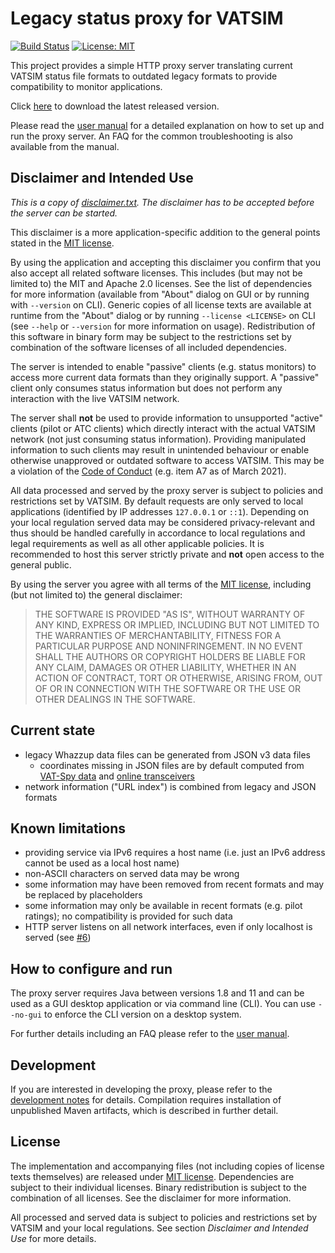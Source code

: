 # Legacy status proxy for VATSIM

[![Build Status](https://app.travis-ci.com/dneuge/legacy-status-proxy-vatsim.svg?branch=master)](https://app.travis-ci.com/dneuge/legacy-status-proxy-vatsim)
[![License: MIT](https://img.shields.io/badge/license-MIT-blue.svg)](LICENSE.md)

This project provides a simple HTTP proxy server translating current VATSIM status file formats to outdated legacy formats to provide compatibility to monitor applications.

Click [here](https://github.com/dneuge/legacy-status-proxy-vatsim/releases/latest/download/legacy-status-proxy-vatsim.jar) to download the latest released version.

Please read the [user manual](docs/manual.md) for a detailed explanation on how to set up and run the proxy server. An FAQ for the common troubleshooting is also available from the manual.

## Disclaimer and Intended Use

*This is a copy of [disclaimer.txt](src/main/resources/de/energiequant/vatsim/compatibility/legacyproxy/disclaimer.txt). The disclaimer has to be accepted before the server can be started.*

This disclaimer is a more application-specific addition to the general points stated in the [MIT license](LICENSE.md).

By using the application and accepting this disclaimer you confirm that you also accept all related software licenses. This includes (but may not be limited to) the MIT and Apache 2.0 licenses. See the list of dependencies for more information (available from "About" dialog on GUI or by running with `--version` on CLI). Generic copies of all license texts are available at runtime from the "About" dialog or by running `--license <LICENSE>` on CLI (see `--help` or `--version` for more information on usage). Redistribution of this software in binary form may be subject to the restrictions set by combination of the software licenses of all included dependencies.

The server is intended to enable "passive" clients (e.g. status monitors) to access more current data formats than they originally support. A "passive" client only consumes status information but does not perform any interaction with the live VATSIM network.

The server shall **not** be used to provide information to unsupported "active" clients (pilot or ATC clients) which directly interact with the actual VATSIM network (not just consuming status information). Providing manipulated information to such clients may result in unintended behaviour or enable otherwise unapproved or outdated software to access VATSIM. This may be a violation of the [Code of Conduct](https://www.vatsim.net/documents/code-of-conduct) (e.g. item A7 as of March 2021).

All data processed and served by the proxy server is subject to policies and restrictions set by VATSIM. By default requests are only served to local applications (identified by IP addresses `127.0.0.1` or `::1`). Depending on your local regulation served data may be considered privacy-relevant and thus should be handled carefully in accordance to local regulations and legal requirements as well as all other applicable policies. It is recommended to host this server strictly private and **not** open access to the general public.

By using the server you agree with all terms of the [MIT license](LICENSE.md), including (but not limited to) the general disclaimer:

> THE SOFTWARE IS PROVIDED "AS IS", WITHOUT WARRANTY OF ANY KIND, EXPRESS OR
> IMPLIED, INCLUDING BUT NOT LIMITED TO THE WARRANTIES OF MERCHANTABILITY,
> FITNESS FOR A PARTICULAR PURPOSE AND NONINFRINGEMENT. IN NO EVENT SHALL THE
> AUTHORS OR COPYRIGHT HOLDERS BE LIABLE FOR ANY CLAIM, DAMAGES OR OTHER
> LIABILITY, WHETHER IN AN ACTION OF CONTRACT, TORT OR OTHERWISE, ARISING FROM,
> OUT OF OR IN CONNECTION WITH THE SOFTWARE OR THE USE OR OTHER DEALINGS IN
> THE SOFTWARE.

## Current state

- legacy Whazzup data files can be generated from JSON v3 data files
  - coordinates missing in JSON files are by default computed from [VAT-Spy data](https://github.com/vatsimnetwork/vatspy-data-project) and [online transceivers](https://api.vatsim.dev/#operation/TransceiverData)
- network information ("URL index") is combined from legacy and JSON formats

## Known limitations

- providing service via IPv6 requires a host name (i.e. just an IPv6 address cannot be used as a local host name)
- non-ASCII characters on served data may be wrong
- some information may have been removed from recent formats and may be replaced by placeholders
- some information may only be available in recent formats (e.g. pilot ratings); no compatibility is provided for such data
- HTTP server listens on all network interfaces, even if only localhost is served (see [#6](https://github.com/dneuge/legacy-status-proxy-vatsim/issues/6))

## How to configure and run

The proxy server requires Java between versions 1.8 and 11 and can be used as a GUI desktop application or via command line (CLI). You can use `--no-gui` to enforce the CLI version on a desktop system.

For further details including an FAQ please refer to the [user manual](docs/manual.md).

## Development

If you are interested in developing the proxy, please refer to the [development notes](docs/development.md) for details. Compilation requires installation of unpublished Maven artifacts, which is described in further detail.

## License

The implementation and accompanying files (not including copies of license texts themselves) are released under [MIT license](LICENSE.md). Dependencies are subject to their individual licenses. Binary redistribution is subject to the combination of all licenses. See the disclaimer for more information.

All processed and served data is subject to policies and restrictions set by VATSIM and your local regulations. See section *Disclaimer and Intended Use* for more details.
